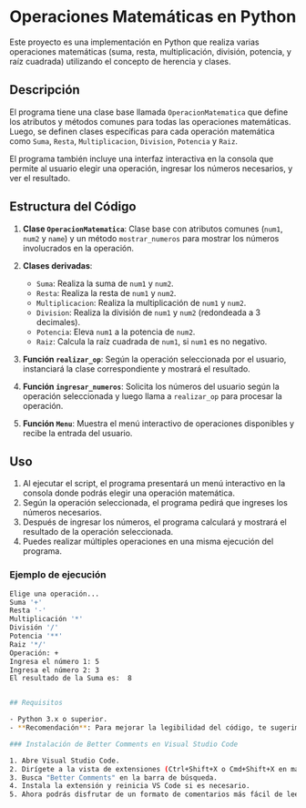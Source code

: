 # Operaciones Matemáticas en Python

Este proyecto es una implementación en Python que realiza varias operaciones matemáticas (suma, resta, multiplicación, división, potencia, y raíz cuadrada) utilizando el concepto de herencia y clases.

## Descripción

El programa tiene una clase base llamada `OperacionMatematica` que define los atributos y métodos comunes para todas las operaciones matemáticas. Luego, se definen clases específicas para cada operación matemática como `Suma`, `Resta`, `Multiplicacion`, `Division`, `Potencia` y `Raiz`. 

El programa también incluye una interfaz interactiva en la consola que permite al usuario elegir una operación, ingresar los números necesarios, y ver el resultado.

## Estructura del Código

1. **Clase `OperacionMatematica`**: Clase base con atributos comunes (`num1`, `num2` y `name`) y un método `mostrar_numeros` para mostrar los números involucrados en la operación.
2. **Clases derivadas**: 
   - `Suma`: Realiza la suma de `num1` y `num2`.
   - `Resta`: Realiza la resta de `num1` y `num2`.
   - `Multiplicacion`: Realiza la multiplicación de `num1` y `num2`.
   - `Division`: Realiza la división de `num1` y `num2` (redondeada a 3 decimales).
   - `Potencia`: Eleva `num1` a la potencia de `num2`.
   - `Raiz`: Calcula la raíz cuadrada de `num1`, si `num1` es no negativo.
   
3. **Función `realizar_op`**: Según la operación seleccionada por el usuario, instanciará la clase correspondiente y mostrará el resultado.
4. **Función `ingresar_numeros`**: Solicita los números del usuario según la operación seleccionada y luego llama a `realizar_op` para procesar la operación.
5. **Función `Menu`**: Muestra el menú interactivo de operaciones disponibles y recibe la entrada del usuario.

## Uso

1. Al ejecutar el script, el programa presentará un menú interactivo en la consola donde podrás elegir una operación matemática.
2. Según la operación seleccionada, el programa pedirá que ingreses los números necesarios.
3. Después de ingresar los números, el programa calculará y mostrará el resultado de la operación seleccionada.
4. Puedes realizar múltiples operaciones en una misma ejecución del programa.

### Ejemplo de ejecución

```bash
Elige una operación...
Suma '+' 
Resta '-' 
Multiplicación '*' 
División '/' 
Potencia '**' 
Raiz '*/' 
Operación: +
Ingresa el número 1: 5
Ingresa el número 2: 3
El resultado de la Suma es:  8


## Requisitos

- Python 3.x o superior.
- **Recomendación**: Para mejorar la legibilidad del código, te sugerimos instalar la extensión **Better Comments** en Visual Studio Code. Esta extensión ayuda a resaltar comentarios de manera más eficiente, lo que facilita la comprensión del código. Puedes encontrarla e instalarla desde el marketplace de Visual Studio Code.

### Instalación de Better Comments en Visual Studio Code

1. Abre Visual Studio Code.
2. Dirígete a la vista de extensiones (Ctrl+Shift+X o Cmd+Shift+X en macOS).
3. Busca "Better Comments" en la barra de búsqueda.
4. Instala la extensión y reinicia VS Code si es necesario.
5. Ahora podrás disfrutar de un formato de comentarios más fácil de leer, con colores que indican la importancia del comentario.
